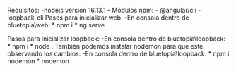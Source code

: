Requisitos:
    -nodejs versión 16.13.1
    - Módulos npm:
        - @angular/cli
        - loopback-cli
Pasos para inicializar web:
    -En consola dentro de bluetopia\web:
        * npm i
        * ng serve

Pasos para inicializar loopback:
    -En consola dentro de bluetopia\loopback:
            * npm i
            * node . 
    También podemos instalar nodemon para que esté observando los cambios:
     -En consola dentro de bluetopia\loopback:
            * npm i nodemon
            * nodemon
